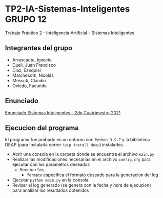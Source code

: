 # TP2-IA-Sistemas-Inteligentes GRUPO 12
Trabajo Práctico 2 - Inteligencia Artificial - Sistemas Inteligentes

## Integrantes del grupo
- Arrascaeta, Ignacio
- Cueli, Juan Francisco
- Diaz, Ezequiel
- Marchesotti, Nicolás
- Messuti, Claudio
- Oviedo, Facundo

## Enunciado
[Enunciado Sistemas Inteligentes - 2do Cuatrimestre 2021](https://drive.google.com/file/d/18Wz3wD0k8PnrjpACX-vVBbVzKHncLakK/view?usp=sharing)

## Ejecucion del programa
El programa fue probado en un entorno con `Python 3.9.7` y la biblioteca DEAP (para instalarla correr `!pip install deap`) instalados. 

- Abrir una consola en la carpeta donde se encuentra el archivo `main.py`
- Realizar las modificaciones necesarias en el archivo `config.cfg` para ejecutar con los parametros deseados
  - Seccion `log`
    - `formato` especifica el formato deseado para la generacion del log
- Ejecutar `python main.py` en la consola
- Revisar el log generado (se genera con la fecha y hora de ejecucion) para analizar los resutlados obtenidos
